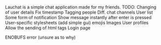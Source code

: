 Lauchat is a simple chat application made for my friends.
TODO:
Changing of user details
Fix timestamp
Tagging people
Diff. chat channels
User list
Some form of notification
Show message instantly after enter is pressed
User-specific stylesheets (add simple gui)
emojis
Images
User profiles
Allow the sending of html tags
Login page

ENOBUFS error (unsure as to why)
